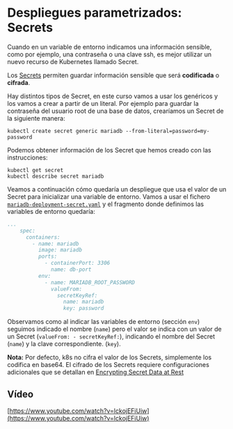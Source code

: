 # Despliegues parametrizados: Secrets

Cuando en un variable de entorno indicamos una información sensible,
como por ejemplo, una contraseña o una clave ssh, es mejor utilizar un
nuevo recurso de Kubernetes llamado Secret.

Los
[Secrets](https://kubernetes.io/docs/concepts/configuration/secret/)
permiten guardar información sensible que será **codificada** o
**cifrada**.

Hay distintos tipos de Secret, en este curso vamos a usar los
genéricos y los vamos a crear a partir de un literal. Por ejemplo para
guardar la contraseña del usuario root de una base de datos,
crearíamos un Secret de la siguiente manera:

    kubectl create secret generic mariadb --from-literal=password=my-password

Podemos obtener información de los Secret que hemos creado con las instrucciones:

    kubectl get secret
    kubectl describe secret mariadb

Veamos a continuación cómo quedaría un despliegue que usa el valor de
un Secret para inicializar una variable de entorno. Vamos a usar el
fichero
[`mariadb-deployment-secret.yaml`](files/mariadb-deployment-secret.yaml)
y el fragmento donde definimos las variables de entorno quedaría:

```yaml
...
    spec:
      containers:
        - name: mariadb
          image: mariadb
          ports:
            - containerPort: 3306
              name: db-port
          env:
            - name: MARIADB_ROOT_PASSWORD
              valueFrom:
                secretKeyRef:
                  name: mariadb
                  key: password
```
Observamos como al indicar las variables de entorno (sección
`env`) seguimos indicado el nombre (`name`) pero el valor se indica
con un valor de un Secret (`valueFrom: - secretKeyRef:`), indicando el
nombre del Secret (`name`) y la clave correspondiente. (`key`).

**Nota:** Por defecto, k8s no cifra el valor de los Secrets,
simplemente los codifica en base64. El cifrado de los Secrets requiere
configuraciones adicionales que se detallan en [Encrypting Secret Data
at
Rest](https://kubernetes.io/docs/tasks/administer-cluster/encrypt-data/)

## Vídeo

[https://www.youtube.com/watch?v=lckojEFiUiw](https://www.youtube.com/watch?v=lckojEFiUiw)
